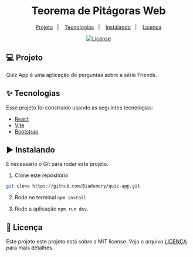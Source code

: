 #

<h1 align="center">Teorema de Pitágoras Web</h1>

<p align="center">
  <a href="#-projeto">Projeto</a>&nbsp;&nbsp;&nbsp;|&nbsp;&nbsp;&nbsp;
  <a href="#-tecnologias">Tecnologias</a>&nbsp;&nbsp;&nbsp;|&nbsp;&nbsp;&nbsp;
  <a href="#%EF%B8%8F-instalando">Instalando</a>&nbsp;&nbsp;&nbsp;|&nbsp;&nbsp;&nbsp;
  <!-- <a href="#-testing">Testing</a>&nbsp;&nbsp;&nbsp;|&nbsp;&nbsp;&nbsp;   -->
  <a href="#-licença">Licença</a>
</p>

<p align="center">
  <a href="#-license">
    <img alt="License" src="https://img.shields.io/static/v1?label=license&message=MIT&color=4a79a5&labelColor=000000">
  </a>
</p>

## 💻 Projeto

Quiz App é uma aplicação de perguntas sobre a série Friends.

## ✨ Tecnologias

Esse projeto foi construido usando as seguintes tecnologias:

- [React](https://react.dev/)
- [Vite](https://vitejs.dev/)
- [Bootstrap](https://getbootstrap.com/)

## ▶️ Instalando

É necessário o Git para rodar este projeto.

1. Clone este repositório

```sh
git clone https://github.com/Biademery/quiz-app.git
```

2. Rode no terminal ` npm install `

3. Rode a aplicação ` npm run dev `.


## 📝 Licença

Este projeto este projeto está sobre a MIT license. Veja o arquivo [LICENÇA](LICENSE.md) para mais detalhes.